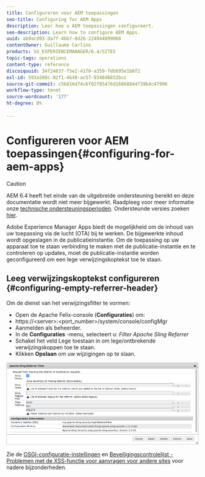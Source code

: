 ```yaml
---
title: Configureren voor AEM toepassingen
seo-title: Configuring for AEM Apps
description: Leer hoe u AEM toepassingen configureert.
seo-description: Learn how to configure AEM Apps.
uuid: ab9acd93-da7f-4bb7-8d26-224044899068
contentOwner: Guillaume Carlino
products: SG_EXPERIENCEMANAGER/6.4/SITES
topic-tags: operations
content-type: reference
discoiquuid: 34f24837-f5e2-41f0-a359-fdb695e1b8f2
exl-id: 593a588c-02f1-4b48-ac57-9348d6652bcc
source-git-commit: c5b816d74c6f02f85476d16868844f39b4c47996
workflow-type: tm+mt
source-wordcount: '177'
ht-degree: 0%

---
```


# Configureren voor AEM toepassingen{#configuring-for-aem-apps}

>[!CAUTION]
>
>AEM 6.4 heeft het einde van de uitgebreide ondersteuning bereikt en deze documentatie wordt niet meer bijgewerkt. Raadpleeg voor meer informatie onze [technische ondersteuningsperioden](https://helpx.adobe.com/support/programs/eol-matrix.html). Ondersteunde versies zoeken [hier](https://experienceleague.adobe.com/docs/).

Adobe Experience Manager Apps biedt de mogelijkheid om de inhoud van uw toepassing via de lucht (OTA) bij te werken. De bijgewerkte inhoud wordt opgeslagen in de publicatieinstantie. Om de toepassing op uw apparaat toe te staan verbinding te maken met de publicatie-instantie en te controleren op updates, moet de publicatie-instantie worden geconfigureerd om een lege verwijzingskoptekst toe te staan.

## Leeg verwijzingskoptekst configureren {#configuring-empty-referrer-header}

Om de dienst van het verwijzingsfilter te vormen:

* Open de Apache Felix-console (**Configuraties**) om:
* https://&lt;server>:&lt;port_number>/system/console/configMgr
* Aanmelden als beheerder.
* In de **Configuraties** -menu, selecteert u: *Filter Apache Sling Referrer*
* Schakel het veld Lege toestaan in om lege/ontbrekende verwijzingskoppen toe te staan.
* Klikken **Opslaan** om uw wijzigingen op te slaan.

![chlimage_1-58](assets/chlimage_1-58.png)

Zie de [OSGI-configuratie-instellingen](/help/sites-deploying/osgi-configuration-settings.md) en [Beveiligingscontrolelijst - Problemen met de XSS-functie voor aanvragen voor andere sites](/help/sites-administering/security-checklist.md#protect-against-cross-site-request-forgery) voor nadere bijzonderheden.

